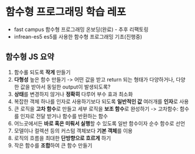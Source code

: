 # 함수형 프로그래밍 학습 레포

- fast campus 함수형 프로그래밍 온보딩(완료) - 추후 리팩토링
- infrean-es5 es5를 사용한 함수형 프로그래밍 기초(진행중)


## 함수형 JS 요약

1. 함수롤 되도록 **작게** 만들기
2. **다형성** 높은 함수 만들기 -> 어떤 값을 받고 return 되는 형태가 다양하거나, 다양한 값을 받아서 동일한 output이 발생되도록?
3. **상태**를 변경하지 않거나 **정확히** 다루어 부수 효과 최소화
4. 복잡한 객체 하나를 인자로 사용하기보다 되도록 **일반적인 값** 여러개를 **인자**로 사용
5. 큰 로직을 **고차 함수**로 만들고 세부 로직을 **보조 함수**로 완성하기 -> 고차함수: 함수를 인자로 전달 받거나 함수를 반환하는 함수
6. 어느곳에서든 **바로 혹은 미뤄서 실행**할 수 있도록 일반 함수이자 순수 함수로 선언
7. 모델이나 컬렉션 등의 커스텀 객체보다 **기본 객체**를 이용
8. 로직의 흐름을 최대한 **단방향으로 흐르게** 하기
9. 작은 함수를 **조합**하여 큰 함수 만들기

